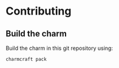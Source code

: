 # Contributing

## Build the charm

Build the charm in this git repository using:

```shell
charmcraft pack
```
